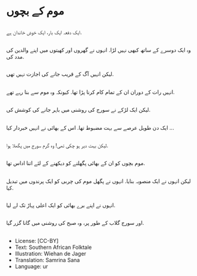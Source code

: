 # موم کے بچوں

##
ایک دفعہ ایک بار، ایک خوش خاندان ہے.

##
وہ ایک دوسرے کے ساتھ کبھی نہیں لڑا. انہوں نے گھروں اور کھیتوں میں اپنے والدین کی مدد کی.

##
لیکن انہیں آگ کے قریب جانے کی اجازت نہیں تھی.

##
انہیں رات کے دوران ان کے تمام کام کرنا پڑا تھا. کیونکہ وہ موم سے بنا رہے تھے.

##
لیکن ایک لڑکے نے سورج کی روشنی میں باہر جانے کی کوشش کی.

##
ایک دن طویل عرصے سے بہت مضبوط تھا. اس کے بھائی نے انہیں خبردار کیا ...

##
لیکن بہت دیر ہو چکی تھی! وہ گرم سورج میں پگھلا ہوا.

##
موم بچوں کو ان کے بھائی پگھلنے کو دیکھنے کے لئے اتنا اداس تھا.

##
لیکن انہوں نے ایک منصوبہ بنایا. انہوں نے پگھل موم کی چربی کو ایک پرندوں میں تبدیل کیا.

##
انہوں نے اپنے برے بھائی کو ایک اعلی پہاڑ تک لے لیا.

##
اور سورج گلاب کے طور پر، وہ صبح کی روشنی میں گانا گزر گیا.

##
* License: [CC-BY]
* Text: Southern African Folktale
* Illustration: Wiehan de Jager
* Translation: Samrina Sana
* Language: ur
